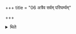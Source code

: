 +++
title = "06 अत्रैव सर्वम् परिघर्म्यम्"

+++

<details><summary>थिते</summary>

अत्रैव सर्वं परिघर्म्यम् ६
</details>
